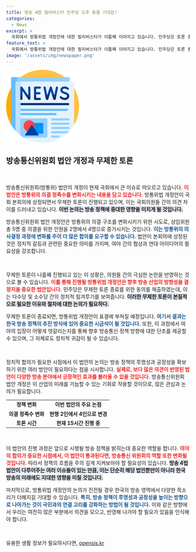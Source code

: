 ```yaml
---
title: 방송 4법 필리버스터 민주당 오후 표결 기대감!
categories:
  - News
excerpt: >
  국회에서 방통위법 개정안에 대한 필리버스터가 이틀째 이어지고 있습니다. 민주당은 토론 종결을 요청했지만, 강제종료를 염두에 두고 최소 4박5일의 긴 싸움이 예상됩니다. 중요한 변화가 예상되는 이 법안, 과연 어떤 결말이 기다리고 있을까요?
feature_text: >
  국회에서 방통위법 개정안에 대한 필리버스터가 이틀째 이어지고 있습니다. 민주당은 토론 종결을 요청했지만, 강제종료를 염두에 두고 최소 4박5일의 긴 싸움이 예상됩니다. 중요한 변화가 예상되는 이 법안, 과연 어떤 결말이 기다리고 있을까요?
image: '/assets/img/newspaper.png'
---
```


<p><img src="/assets/img/newspaper.png" alt="kimp 속보" /></p>

<h2 data-ke-size="size26">방송통신위원회 법안 개정과 무제한 토론</h2>

<p data-ke-size="size16">&nbsp;</p>

<p>방송통신위원회(방통위) 법안의 개정이 현재 국회에서 큰 이슈로 떠오르고 있습니다. <b><span style="color: #ee2323;">이 법안은 방통위의 의결 정족수를 변화시키는 내용을 담고 있습니다.</span></b> 방통위법 개정안이 국회 본회의에 상정되면서 무제한 토론이 진행되고 있으며, 이는 국회의원들 간의 의견 차이를 드러내고 있습니다. <b><span style="background-color: #21538527;">이번 논의는 방송 정책에 중대한 영향을 미치게 될 것입니다.</span></b> </p>

<p>방송통신위원회 법안 개정안은 방통위의 의결 구조를 변화시키기 위한 시도로, 상임위원 총 5명 중 의결을 위한 인원을 2명에서 4명으로 증가시키는 것입니다. <b><span style="color: #1a5490;">이는 방통위의 의사결정 과정에 변화를 주어 더 많은 합의를 요구할 수 있습니다.</span></b> 법안이 본회의에 상정된 것은 정치적 갈등과 관련된 중요한 의미를 가지며, 여야 간의 협상과 연대 아이디어의 필요성을 강조합니다.</p>

<p data-ke-size="size16">&nbsp;</p>

<p>무제한 토론이 나흘째 진행되고 있는 이 상황은, 의원들 간의 극심한 논란을 반영하는 것으로 볼 수 있습니다. <b><span style="color: #ee2323;">이를 통해 진행될 방통위법 개정안은 향후 방송 산업의 방향성을 결정지을 중요한 법안입니다.</span></b> 민주당은 무제한 토론 종료를 위한 동의를 제출하였는데, 이는 다수당 및 소수당 간의 정치적 힘겨루기를 보여줍니다. <b><span style="background-color: #21538527;">이러한 무제한 토론이 본질적으로 필요한 이유와 절차에 대한 논의가 필요하다.</span></b></p>

<p>무제한 토론이 종료되면, 방통위법 개정안이 표결에 부쳐질 예정입니다. <b><span style="color: #1a5490;">여기서 결과는 한국 방송 정책의 추진 방식에 있어 중요한 시금석이 될 것입니다.</span></b> 또한, 이 과정에서 여야의 입장이 어떻게 엇갈리는지를 통해 향후 방송통신 정책 방향에 대한 단초를 제공할 수 있으며, 그 자체로도 정치적 귀감이 될 수 있습니다.</p>

<p data-ke-size="size16">&nbsp;</p>

<p>정치적 합의가 필요한 시점에서 이 법안의 논의는 방송 정책의 투명성과 공정성을 확보하기 위한 여러 방안이 필요하다는 점을 시사합니다. <b><span style="color: #ee2323;">실제로, 보다 많은 의견이 반영된 법안이 다양한 방송 분야에서 긍정적인 효과를 불러올 수 있을 것입니다.</span></b> 방송통신위원회 법안 개정은 이 산업의 미래를 가늠할 수 있는 기회로 작용할 것이므로, 많은 관심과 논의가 필요합니다. </p>

<table>
  <tr>
    <td style="text-align: center; height: 17px;"><b>정책 변화</b></td>
    <td style="text-align: center; height: 17px;"><b>이번 법안의 주요 논점</b></td>
  </tr>
  <tr>
    <td style="text-align: center; height: 17px;"><b>의결 정족수 변화</b></td>
    <td style="text-align: center; height: 17px;"><b>현행 2인에서 4인으로 변경</b></td>
  </tr>
  <tr>
    <td style="text-align: center; height: 17px;"><b>토론 시간</b></td>
    <td style="text-align: center; height: 17px;"><b>현재 15시간 진행 중</b></td>
  </tr>
</table>

<p data-ke-size="size16">&nbsp;</p>

<p>이 법안의 진행 과정은 앞으로 시행될 방송 정책을 밝히는데 중요한 역할을 합니다. <b><span style="color: #ee2323;">여야의 합의가 중요한 시점에서, 이 법안이 통과된다면, 방송통신 위원회의 역할 또한 변화될 것입니다.</span></b> 따라서 정책의 흐름을 주의 깊게 지켜보아야 할 필요성이 있습니다. <b><span style="background-color: #21538527;">방송 4법 법안이 다루어주는 여러 이슈들이 있는 만큼, 이는 단순히 해당 법안뿐만이 아니라 한국 방송의 미래에도 지대한 영향을 미칠 것입니다.</span></b> </p>

<p>마지막으로, 방통위법 개정안의 논의가 진전될 경우 한국의 방송 영역에서 다양한 목소리가 더해지길 기대할 수 있습니다. <b><span style="color: #1a5490;">특히, 방송 정책이 투명성과 공정성을 높이는 방향으로 나아가는 것이 국민과의 연결 고리를 강화하는 방법이 될 것입니다.</span></b> 이와 같은 방향에서 우리는 여전히 많은 부분에서 의견을 모으고, 반영해 나가야 할 필요가 있음을 인식해야 합니다. </p>

<p data-ke-size="size16">&nbsp;</p>
유용한 생활 정보가 필요하시다면, <a href="https://opensis.kr" rel="dofollow">opensis.kr</a>


